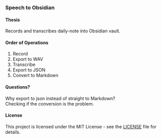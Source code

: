 ### Speech to Obsidian

#### Thesis

Records and transcribes daily-note into Obsidian vault.

#### Order of Operations

1. Record
2. Export to WAV
3. Transcribe
4. Export to JSON
5. Convert to Markdown

#### Questions? 
Why export to json instead of straight to Markdown?
<br>
Checking if the conversion is the problem.

#### License

This project is licensed under the MIT License - see the [LICENSE](https://github.com/aidanastridge/obsidian-nutmeg/blob/master/LICENSE) file for details.
